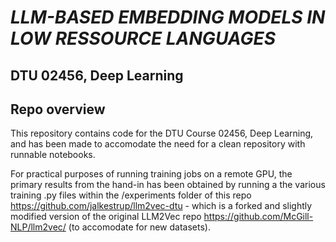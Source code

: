 # *LLM-BASED EMBEDDING MODELS IN LOW RESSOURCE LANGUAGES*
##  DTU 02456, Deep Learning

## Repo overview
This repository contains code for the DTU Course 02456, Deep Learning, and has been made to accomodate the need for a clean repository with runnable notebooks.

For practical purposes of running training jobs on a remote GPU, the primary results from the hand-in has been obtained by running a the various training .py files within the /experiments folder of this repo https://github.com/jalkestrup/llm2vec-dtu - which is a forked and slightly modified version of the original LLM2Vec repo https://github.com/McGill-NLP/llm2vec/ (to accomodate for new datasets).



